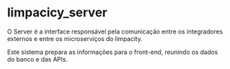 # limpacicy_server

O Server é a interface responsável pela comunicação entre os integradores externos e entre os microserviços do limpacity.

Este sistema prepara as informações para o front-end, reunindo os dados do banco e das APIs. 

